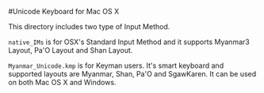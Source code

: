 #Unicode Keyboard for Mac OS X

This directory includes two type of Input Method.

`native_IMs` is for OSX's Standard Input Method and it supports Myanmar3 Layout, Pa'O Layout and Shan Layout.

`Myanmar_Unicode.kmp` is for Keyman users. It's smart keyboard and supported layouts are Myanmar, Shan, Pa'O and SgawKaren. It can be used on both Mac OS X and Windows.

